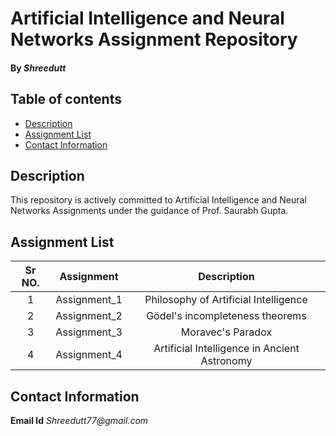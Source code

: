# Artificial Intelligence and Neural Networks Assignment Repository

#### By _**Shreedutt**_

## Table of contents
* [Description](#description)
* [Assignment List](#assignment-list)
* [Contact Information](#contact-information)


## Description
This repository is actively committed to Artificial Intelligence and Neural Networks Assignments under the guidance of Prof. Saurabh Gupta.

## Assignment List


| Sr NO. 	|  Assignment  	|              Description                          	|
|:------:	|:------------:	|:--------------------------------------------------:	|
|    1   	| Assignment_1 	| Philosophy of Artificial Intelligence             	|
|    2   	| Assignment_2 	| Gödel's incompleteness theorems                    	|
|    3   	| Assignment_3 	| Moravec's Paradox                                 	|
|    4   	| Assignment_4 	| Artificial Intelligence in Ancient Astronomy         	|



## Contact Information

**Email Id** _Shreedutt77@gmail.com_



